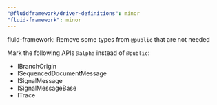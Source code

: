 ```yaml
---
"@fluidframework/driver-definitions": minor
"fluid-framework": minor
---
```


fluid-framework: Remove some types from `@public` that are not needed

Mark the following APIs `@alpha` instead of `@public`:

-   IBranchOrigin
-   ISequencedDocumentMessage
-   ISignalMessage
-   ISignalMessageBase
-   ITrace
